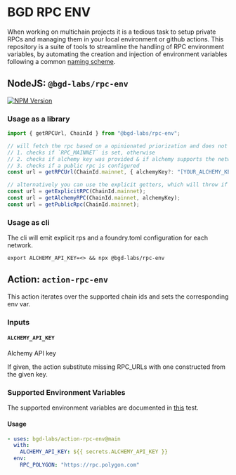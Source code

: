 # BGD RPC ENV

When working on multichain projects it is a tedious task to setup private RPCs and managing them in your local environment or github actions.
This repository is a suite of tools to streamline the handling of RPC environment variables, by automating the creation and injection of environment variables following a common [naming scheme](./src/lib.test.ts).

## NodeJS: `@bgd-labs/rpc-env`

[![NPM Version](https://img.shields.io/npm/v/%40bgd-labs%2Frpc-env)](https://www.npmjs.com/package/@bgd-labs/rpc-env)

### Usage as a library

```typescript
import { getRPCUrl, ChainId } from "@bgd-labs/rpc-env";

// will fetch the rpc based on a opinionated priorization and does not error if no rpc is found
// 1. checks if `RPC_MAINNET` is set, otherwise
// 2. checks if alchemy key was provided & if alchemy supports the network, otherwise
// 3. checks if a public rpc is configured
const url = getRPCUrl(ChainId.mainnet, { alchemyKey?: "[YOUR_ALCHEMY_KEY]" });

// alternatively you can use the explicit getters, which will throw if no rpc is found
const url = getExplicitRPC(ChainId.mainnet);
const url = getAlchemyRPC(ChainId.mainnet, alchemyKey);
const url = getPublicRpc(ChainId.mainnet);
```

### Usage as cli

The cli will emit explicit rps and a foundry.toml configuration for each network.

```
export ALCHEMY_API_KEY=<> && npx @bgd-labs/rpc-env
```

## Action: `action-rpc-env`

This action iterates over the supported chain ids and sets the corresponding env var.

### Inputs

#### `ALCHEMY_API_KEY`

Alchemy API key

If given, the action substitute missing RPC_URLs with one constructed from the given key.

### Supported Environment Variables

The supported environment variables are documented in [this](src/lib.test.ts) test.

#### Usage

```yaml
- uses: bgd-labs/action-rpc-env@main
  with:
    ALCHEMY_API_KEY: ${{ secrets.ALCHEMY_API_KEY }}
  env:
    RPC_POLYGON: "https://rpc.polygon.com"
```
